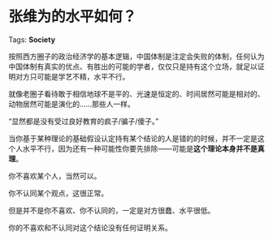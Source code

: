 # 张维为的水平如何？

Tags: **Society**

按照西方圈子的政治经济学的基本逻辑，中国体制是注定会失败的体制，任何认为中国体制有真实的优点、有胜出的可能的学者，仅仅只是持有这个立场，就足以证明对方只可能是学艺不精，水平不行。

就像老圈子看待敢于相信地球不是平的、光速是恒定的、时间居然可能是相对的、动物居然可能是演化的……那些人一样。

“显然都是没有受过良好教育的疯子/骗子/傻子。”

当你基于某种理论的基础假设认定持有某个结论的人是错的的时候，并不一定是这个人水平不行，因为还有一种可能性你要先排除——可能是**这个理论本身并不是真理**。

  


你不喜欢某个人，当然可以。

你不认同某个观点，这很正常。

但是并不是你不喜欢、你不认同的，一定是对方很蠢、水平很低。

你的不喜欢和不认同对这个结论没有任何证明关系。



